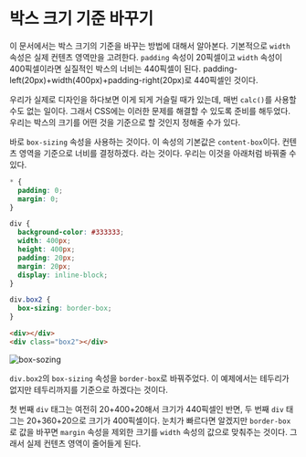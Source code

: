 # 박스 크기 기준 바꾸기
이 문서에서는 박스 크기의 기준을 바꾸는 방법에 대해서 알아본다. 기본적으로 `width` 속성은 실제 컨텐츠 영역만을 고려한다. `padding` 속성이 20픽셀이고 `width` 속성이 400픽셀이라면 실질적인 박스의 너비는 440픽셀이 된다. padding-left(20px)+width(400px)+padding-right(20px)로 440픽셀인 것이다.

우리가 실제로 디자인을 하다보면 이게 되게 거슬릴 때가 있는데, 매번 `calc()`를 사용할 수도 없는 일이다. 그래서 CSS에는 이러한 문제를 해결할 수 있도록 준비를 해두었다. 우리는 박스의 크기를 어떤 것을 기준으로 할 것인지 정해줄 수가 있다.

바로 `box-sizing` 속성을 사용하는 것이다. 이 속성의 기본값은 `content-box`이다. 컨텐츠 영역을 기준으로 너비를 결정하겠다. 라는 것이다. 우리는 이것을 아래처럼 바꿔줄 수 있다.

```css
* {
  padding: 0;
  margin: 0;
}

div {
  background-color: #333333;
  width: 400px;
  height: 400px;
  padding: 20px;
  margin: 20px;
  display: inline-block;
}

div.box2 {
  box-sizing: border-box;
}
```

```html
<div></div>
<div class="box2"></div>
```

![box-sozing](https://drive.google.com/uc?export=view&id=1G-0wCwTyvn4038Mrwmd3EFvC3k4Hgkzk)

`div.box2`의 `box-sizing` 속성을 `border-box`로 바꿔주었다. 이 예제에서는 테두리가 없지만 테두리까지를 기준으로 하겠다는 것이다.

첫 번째 `div` 태그는 여전히 20+400+20해서 크기가 440픽셀인 반면, 두 번째 `div` 태그는 20+360+20으로 크기가 400픽셀이다. 눈치가 빠르다면 알겠지만 `border-box`로 값을 바꾸면 `margin` 속성을 제외한 크기를 `width` 속성의 값으로 맞춰주는 것이다. 그래서 실제 컨텐츠 영역이 줄어들게 된다.